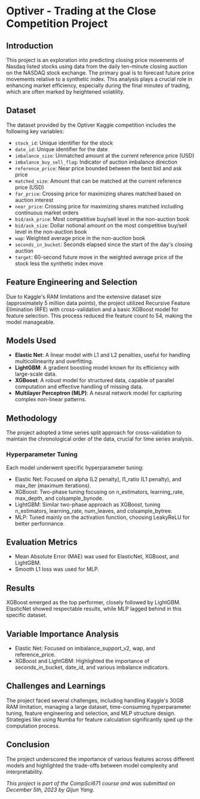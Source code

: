 # Optiver - Trading at the Close Competition Project

## Introduction
This project is an exploration into predicting closing price movements of Nasdaq listed stocks using data from the daily ten-minute closing auction on the NASDAQ stock exchange. The primary goal is to forecast future price movements relative to a synthetic index. This analysis plays a crucial role in enhancing market efficiency, especially during the final minutes of trading, which are often marked by heightened volatility.

## Dataset
The dataset provided by the Optiver Kaggle competition includes the following key variables:

- `stock_id`: Unique identifier for the stock
- `date_id`: Unique identifier for the date
- `imbalance_size`: Unmatched amount at the current reference price (USD)
- `imbalance_buy_sell_flag`: Indicator of auction imbalance direction
- `reference_price`: Near price bounded between the best bid and ask price
- `matched_size`: Amount that can be matched at the current reference price (USD)
- `far_price`: Crossing price for maximizing shares matched based on auction interest
- `near_price`: Crossing price for maximizing shares matched including continuous market orders
- `bid/ask_price`: Most competitive buy/sell level in the non-auction book
- `bid/ask_size`: Dollar notional amount on the most competitive buy/sell level in the non-auction book
- `wap`: Weighted average price in the non-auction book
- `seconds_in_bucket`: Seconds elapsed since the start of the day's closing auction
- `target`: 60-second future move in the weighted average price of the stock less the synthetic index move

## Feature Engineering and Selection
Due to Kaggle's RAM limitations and the extensive dataset size (approximately 5 million data points), the project utilized Recursive Feature Elimination (RFE) with cross-validation and a basic XGBoost model for feature selection. This process reduced the feature count to 54, making the model manageable.

## Models Used
- **Elastic Net**: A linear model with L1 and L2 penalties, useful for handling multicollinearity and overfitting.
- **LightGBM**: A gradient boosting model known for its efficiency with large-scale data.
- **XGBoost**: A robust model for structured data, capable of parallel computation and effective handling of missing data.
- **Multilayer Perceptron (MLP)**: A neural network model for capturing complex non-linear patterns.

## Methodology
The project adopted a time series split approach for cross-validation to maintain the chronological order of the data, crucial for time series analysis.

### Hyperparameter Tuning
Each model underwent specific hyperparameter tuning:
- Elastic Net: Focused on alpha (L2 penalty), l1_ratio (L1 penalty), and max_iter (maximum iterations).
- XGBoost: Two-phase tuning focusing on n_estimators, learning_rate, max_depth, and colsample_bynode.
- LightGBM: Similar two-phase approach as XGBoost, tuning n_estimators, learning_rate, num_leaves, and colsample_bytree.
- MLP: Tuned mainly on the activation function, choosing LeakyReLU for better performance.

## Evaluation Metrics
- Mean Absolute Error (MAE) was used for ElasticNet, XGBoost, and LightGBM.
- Smooth L1 loss was used for MLP.

## Results
XGBoost emerged as the top performer, closely followed by LightGBM. ElasticNet showed respectable results, while MLP lagged behind in this specific dataset.

## Variable Importance Analysis
- Elastic Net: Focused on imbalance_support_v2, wap, and reference_price.
- XGBoost and LightGBM: Highlighted the importance of seconds_in_bucket, date_id, and various imbalance indicators.

## Challenges and Learnings
The project faced several challenges, including handling Kaggle's 30GB RAM limitation, managing a large dataset, time-consuming hyperparameter tuning, feature engineering and selection, and MLP structure design. Strategies like using Numba for feature calculation significantly sped up the computation process.

## Conclusion
The project underscored the importance of various features across different models and highlighted the trade-offs between model complexity and interpretability.


_This project is part of the CompSci671 course and was submitted on December 5th, 2023 by Qijun Yang._

